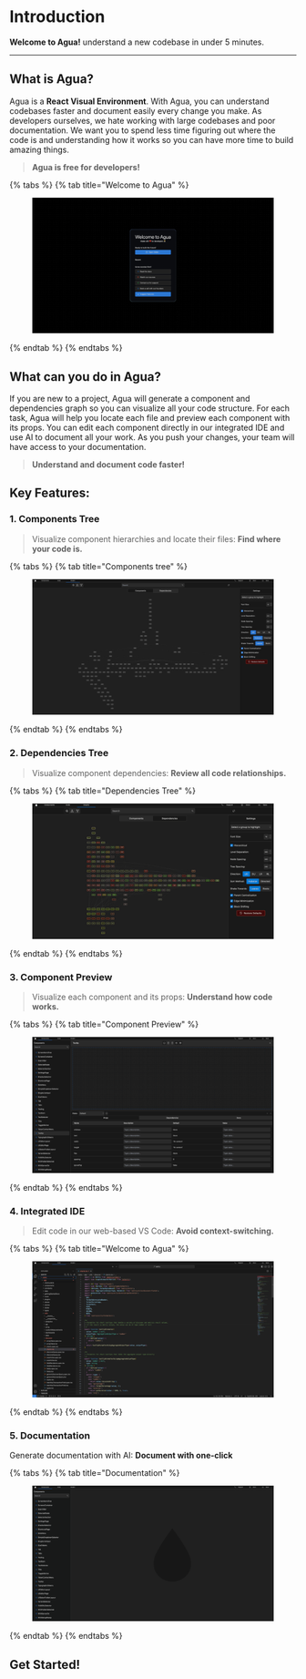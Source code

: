 # Introduction

**Welcome to Agua!** understand a new codebase in under 5 minutes.

***



## What is Agua?

Agua is a **React Visual Environment**. With Agua, you can understand codebases faster and document easily every change you make. As developers ourselves, we hate working with large codebases and poor documentation. We want you to spend less time figuring out where the code is and understanding how it works so you can have more time to build amazing things.&#x20;

> **Agua is free for developers!**

{% tabs %}
{% tab title="Welcome to Agua" %}
<figure><img src=".gitbook/assets/Agua-Menu-Reduced.png" alt=""><figcaption></figcaption></figure>
{% endtab %}
{% endtabs %}



## What can you do in Agua?

If you are new to a project, Agua will generate a component and dependencies graph so you can visualize all your code structure. For each task, Agua will help you locate each file and preview each component with its props. You can edit each component directly in our integrated IDE and use AI to document all your work. As you push your changes, your team will have access to your documentation.

> **Understand and document code faster!**



## Key Features:



### 1. Components Tree

> Visualize component hierarchies and locate their files: ‍**Find where your code is.**

{% tabs %}
{% tab title="Components tree" %}
<figure><img src=".gitbook/assets/Component-Tree-Reduced.png" alt=""><figcaption></figcaption></figure>
{% endtab %}
{% endtabs %}



### 2. Dependencies Tree

> Visualize component dependencies: **Review all code relationships.**

{% tabs %}
{% tab title="Dependencies Tree" %}
<figure><img src=".gitbook/assets/Dependency-Tree-Reduced.png" alt=""><figcaption></figcaption></figure>
{% endtab %}
{% endtabs %}



### 3. Component Preview

> Visualize each component and its props: **Understand how code works.**

{% tabs %}
{% tab title="Component Preview" %}
<figure><img src=".gitbook/assets/Component-Preview-Reduced.png" alt=""><figcaption></figcaption></figure>
{% endtab %}
{% endtabs %}



### 4. Integrated IDE

> Edit code in our web-based VS Code: **Avoid context-switching.**

{% tabs %}
{% tab title="Welcome to Agua" %}
<figure><img src=".gitbook/assets/Integrated-IDE-Reduced.png" alt=""><figcaption></figcaption></figure>
{% endtab %}
{% endtabs %}



### 5.  Documentation

Generate documentation with AI: **Document with one-click**

{% tabs %}
{% tab title="Documentation" %}
<figure><img src=".gitbook/assets/Component-List-Reduced.png" alt=""><figcaption></figcaption></figure>
{% endtab %}
{% endtabs %}



## Get Started!
